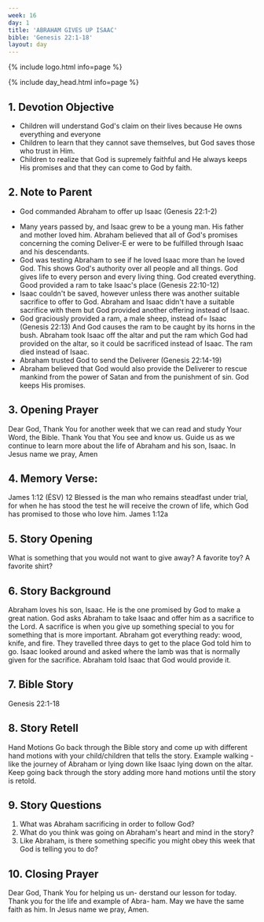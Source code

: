 ```yaml
---
week: 16
day: 1
title: 'ABRAHAM GIVES UP ISAAC'
bible: 'Genesis 22:1-18'
layout: day
---
```



{% include logo.html info=page %}

{% include day_head.html info=page %}

## 1. Devotion Objective
- Children will understand God's claim on their lives because He owns everything and everyone
- Children to learn that they cannot save themselves, but God saves those who trust in Him.
- Children to realize that God is supremely faithful and He always keeps His promises and that they can come to God by faith.

## 2. Note to Parent
* God commanded Abraham to offer up Isaac (Genesis 22:1-2)
- Many years passed by, and Isaac grew to be a young man. His father and mother loved him. Abraham believed that all of God's promises concerning the coming Deliver-E er were to be fulfilled through Isaac and his descendants.
- God was testing Abraham to see if he loved Isaac more than he loved God. This shows God's authority over all people and all things. God gives life to every person and every living thing. God created everything. Good provided a ram to take Isaac's place (Genesis 22:10-12)
- Isaac couldn't be saved, however unless there was another suitable sacrifice to offer to God. Abraham and Isaac didn't have a suitable sacrifice with them but God provided another offering instead of Isaac.
- God graciously provided a ram, a male sheep, instead of= Isaac (Genesis 22:13) And God causes the ram to be caught by its horns in the bush. Abraham took Isaac off the altar and put the ram which God had provided on the altar, so it could be sacrificed instead of Isaac. The ram died instead of Isaac.
- Abraham trusted God to send the Deliverer (Genesis 22:14-19)
- Abraham believed that God would also provide the Deliverer to rescue mankind from the power of Satan and from the punishment of sin. God keeps His promises.

## 3. Opening Prayer
 Dear God, Thank You for another week that we can read and study Your Word, the Bible. Thank You that You see and know us. Guide us as we continue to learn more about the life of Abraham and his son, Isaac. In Jesus name we pray, Amen

## 4. Memory Verse:
 James 1:12 (ÉSV) 12 Blessed is the man who remains steadfast under trial, for when he has stood the test he will receive the crown of life, which God has promised to those who love him. James 1:12a

## 5. Story Opening
What is something that you would not want to give away? A favorite toy? A favorite shirt?

## 6. Story Background
Abraham loves his son, Isaac. He is the one promised by God to make a great nation. God asks Abraham to take Isaac and offer him as a sacrifice to the Lord. A sacrifice is when you give up something special to you for something that is more important. Abraham got everything ready: wood, knife, and fire. They travelled three days to get to the place God told him to go. Isaac looked around and asked where the lamb was that is normally given for the sacrifice. Abraham told Isaac that God would provide it.
## 7. Bible Story
 Genesis 22:1-18

## 8. Story Retell
Hand Motions Go back through the Bible story and come up with different hand motions with your child/children that tells the story. Example walking - like the journey of Abraham or lying down like Isaac lying down on the altar. Keep going back through the story adding more hand motions until the story is retold.

## 9. Story Questions
 1. What was Abraham sacrificing in order to follow God?
2. What do you think was going on Abraham's heart and mind in the story?
3. Like Abraham, is there something specific you might obey this week that God is telling you to do?

## 10. Closing Prayer
 Dear God, Thank You for helping us un- derstand our lesson for today. Thank you for the life and example of Abra- ham. May we have the same faith as him. In Jesus name we pray, Amen.

